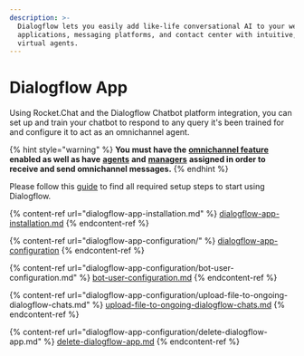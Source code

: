 ```yaml
---
description: >-
  Dialogflow lets you easily add like-life conversational AI to your websites,
  applications, messaging platforms, and contact center with intuitive, advanced
  virtual agents.
---
```


# Dialogflow App

Using Rocket.Chat and the Dialogflow Chatbot platform integration, you can set up and train your chatbot to respond to any query it's been trained for and configure it to act as an omnichannel agent.

{% hint style="warning" %}
**You must have the** [**omnichannel feature**](https://docs.rocket.chat/guides/administration/settings/omnichannel-admins-guide#enable-omnichannel) **enabled as well as have** [**agents**](https://docs.rocket.chat/guides/omnichannel/agents) **and** [**managers**](https://docs.rocket.chat/guides/omnichannel/managers) **assigned in order to receive and send omnichannel messages.**
{% endhint %}

Please follow this [guide](https://cloud.google.com/dialogflow/es/docs/quick/setup) to find all required setup steps to start using Dialogflow.

{% content-ref url="dialogflow-app-installation.md" %}
[dialogflow-app-installation.md](dialogflow-app-installation.md)
{% endcontent-ref %}

{% content-ref url="dialogflow-app-configuration/" %}
[dialogflow-app-configuration](dialogflow-app-configuration/)
{% endcontent-ref %}

{% content-ref url="dialogflow-app-configuration/bot-user-configuration.md" %}
[bot-user-configuration.md](dialogflow-app-configuration/bot-user-configuration.md)
{% endcontent-ref %}

{% content-ref url="dialogflow-app-configuration/upload-file-to-ongoing-dialogflow-chats.md" %}
[upload-file-to-ongoing-dialogflow-chats.md](dialogflow-app-configuration/upload-file-to-ongoing-dialogflow-chats.md)
{% endcontent-ref %}

{% content-ref url="dialogflow-app-configuration/delete-dialogflow-app.md" %}
[delete-dialogflow-app.md](dialogflow-app-configuration/delete-dialogflow-app.md)
{% endcontent-ref %}
